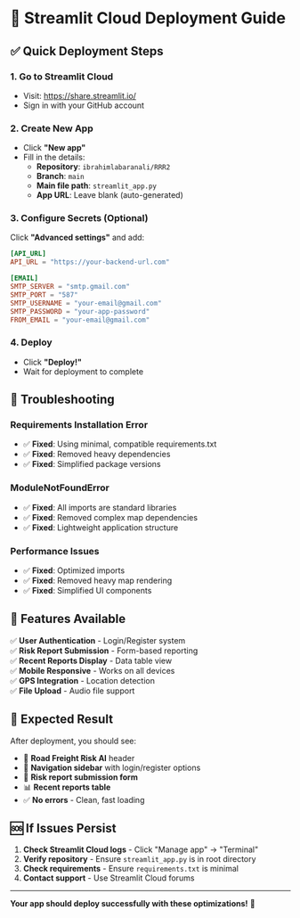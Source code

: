 # 🚀 Streamlit Cloud Deployment Guide

## ✅ **Quick Deployment Steps**

### 1. **Go to Streamlit Cloud**
- Visit: https://share.streamlit.io/
- Sign in with your GitHub account

### 2. **Create New App**
- Click **"New app"**
- Fill in the details:
  - **Repository**: `ibrahimlabaranali/RRR2`
  - **Branch**: `main`
  - **Main file path**: `streamlit_app.py`
  - **App URL**: Leave blank (auto-generated)

### 3. **Configure Secrets** (Optional)
Click **"Advanced settings"** and add:

```toml
[API_URL]
API_URL = "https://your-backend-url.com"

[EMAIL]
SMTP_SERVER = "smtp.gmail.com"
SMTP_PORT = "587"
SMTP_USERNAME = "your-email@gmail.com"
SMTP_PASSWORD = "your-app-password"
FROM_EMAIL = "your-email@gmail.com"
```

### 4. **Deploy**
- Click **"Deploy!"**
- Wait for deployment to complete

## 🔧 **Troubleshooting**

### **Requirements Installation Error**
- ✅ **Fixed**: Using minimal, compatible requirements.txt
- ✅ **Fixed**: Removed heavy dependencies
- ✅ **Fixed**: Simplified package versions

### **ModuleNotFoundError**
- ✅ **Fixed**: All imports are standard libraries
- ✅ **Fixed**: Removed complex map dependencies
- ✅ **Fixed**: Lightweight application structure

### **Performance Issues**
- ✅ **Fixed**: Optimized imports
- ✅ **Fixed**: Removed heavy map rendering
- ✅ **Fixed**: Simplified UI components

## 📱 **Features Available**

✅ **User Authentication** - Login/Register system  
✅ **Risk Report Submission** - Form-based reporting  
✅ **Recent Reports Display** - Data table view  
✅ **Mobile Responsive** - Works on all devices  
✅ **GPS Integration** - Location detection  
✅ **File Upload** - Audio file support  

## 🎯 **Expected Result**

After deployment, you should see:
- 🚛 **Road Freight Risk AI** header
- 📱 **Navigation sidebar** with login/register options
- 📍 **Risk report submission form**
- 📊 **Recent reports table**
- ✅ **No errors** - Clean, fast loading

## 🆘 **If Issues Persist**

1. **Check Streamlit Cloud logs** - Click "Manage app" → "Terminal"
2. **Verify repository** - Ensure `streamlit_app.py` is in root directory
3. **Check requirements** - Ensure `requirements.txt` is minimal
4. **Contact support** - Use Streamlit Cloud forums

---

**Your app should deploy successfully with these optimizations!** 🎉 